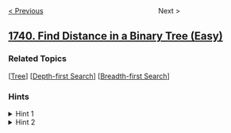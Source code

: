 <!--|This file generated by command(leetcode description); DO NOT EDIT.    |-->
<!--+----------------------------------------------------------------------+-->
<!--|@author    openset <openset.wang@gmail.com>                           |-->
<!--|@link      https://github.com/openset                                 |-->
<!--|@home      https://github.com/openset/leetcode                        |-->
<!--+----------------------------------------------------------------------+-->

[< Previous](../building-boxes "Building Boxes")
　　　　　　　　　　　　　　　　
Next >

## [1740. Find Distance in a Binary Tree (Easy)](https://leetcode.com/problems/find-distance-in-a-binary-tree "")



### Related Topics
  [[Tree](../../tag/tree/README.md)]
  [[Depth-first Search](../../tag/depth-first-search/README.md)]
  [[Breadth-first Search](../../tag/breadth-first-search/README.md)]

### Hints
<details>
<summary>Hint 1</summary>
Get the LCA of p and q.
</details>

<details>
<summary>Hint 2</summary>
The answer is the sum of distances between p-LCA and q-LCA
</details>
